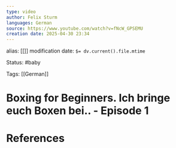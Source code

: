 ```yaml
---
type: video
author: Felix Sturm
languages: German
source: https://www.youtube.com/watch?v=fNcW_GPSEMU
creation date: 2025-04-30 23:34
---
```

alias: [[]]
modification date: `$= dv.current().file.mtime`

Status: #baby 

Tags: [[German]]

# Boxing for Beginners. Ich bringe euch Boxen bei.. - Episode 1



















# References
